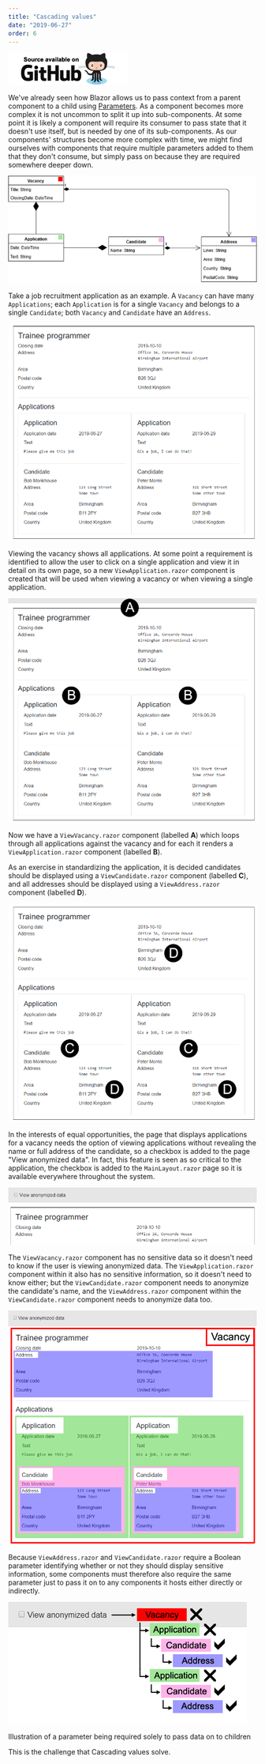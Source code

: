 ```yaml
---
title: "Cascading values"
date: "2019-06-27"
order: 6
---
```


[![](images/SourceLink.png)](https://github.com/mrpmorris/blazor-university/tree/master/src/CascadingValues/ManualParameterPassing)

We've already seen how Blazor allows us to pass context from a parent component to a child using [Parameters](/components/one-way-binding/).
As a component becomes more complex it is not uncommon to split it up into sub-components.
At some point it is likely a component will require its consumer to pass state that it doesn't use itself,
but is needed by one of its sub-components. As our components' structures become more complex with time,
we might find ourselves with components that require multiple parameters added to them that they don't consume,
but simply pass on because they are required somewhere deeper down.

![](images/VacancyUML.png)

Take a job recruitment application as an example. A `Vacancy` can have many `Applications`;
each `Application` is for a single `Vacancy` and belongs to a single `Candidate`;
both `Vacancy` and `Candidate` have an `Address`.

![](images/VacancyWithApplications-e1562101906614.png)

Viewing the vacancy shows all applications.
At some point a requirement is identified to allow the user to click on a single application and view it in detail on its
own page, so a new `ViewApplication.razor` component is created that will be used when viewing a vacancy or when viewing
a single application.

![](images/VacancyWithApplications2-e1562101878223.png)


Now we have a `ViewVacancy.razor` component (labelled **A**) which loops through all applications against the vacancy and
for each it renders a `ViewApplication.razor` component (labelled **B**).

As an exercise in standardizing the application, it is decided candidates should be displayed using a `ViewCandidate.razor`
component (labelled **C**), and all addresses should be displayed using a `ViewAddress.razor` component (labelled **D**).

![](images/VacancyWithApplications3-e1562101842952.png)

In the interests of equal opportunities, the page that displays applications for a vacancy needs the option of viewing
applications without revealing the name or full address of the candidate,
so a checkbox is added to the page "View anonymized data".
In fact, this feature is seen as so critical to the application,
the checkbox is added to the `MainLayout.razor` page so it is available everywhere throughout the system.

![](images/VacancyUIWithHeader.png)

The `ViewVacancy.razor` component has no sensitive data so it doesn't need to know if the user is viewing anonymized data.
The `ViewApplication.razor` component within it also has no sensitive information, so it doesn't need to know either;
but the `ViewCandidate.razor` component needs to anonymize the candidate's name,
and the `ViewAddress.razor` component within the `ViewCandidate.razor` component needs to anonymize data too.

![](images/VacancyWithApplicationsComp.png)

Because `ViewAddress.razor` and `ViewCandidate.razor` require a Boolean parameter identifying whether or not they should
display sensitive information, some components must therefore also require the same parameter just to pass it on to any
components it hosts either directly or indirectly.

![](images/VacancyUIDataFlow.png)

Illustration of a parameter being required solely to pass data on to children

This is the challenge that Cascading values solve.
